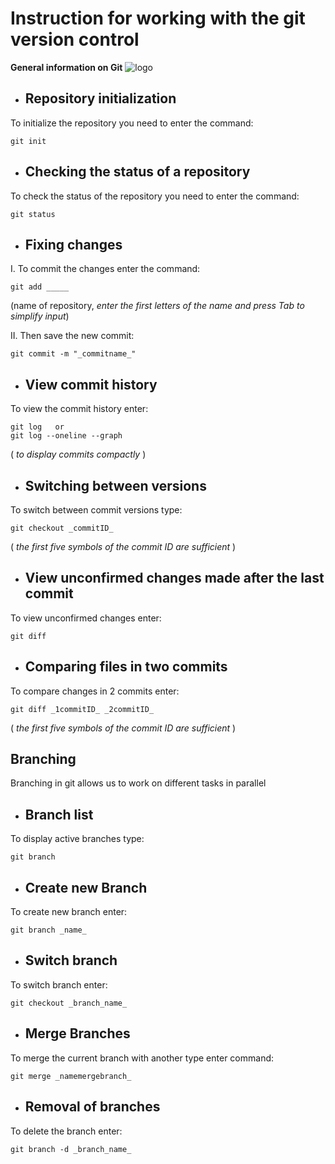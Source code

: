 # **Instruction for working with the git version control**

**General information on Git**
![logo](i.webp)

* ## Repository initialization
To initialize the repository you need to enter the command: 
   
    git init
    

* ## Checking the status of a repository
To check the status of the repository you need to enter the command: 

    git status

* ## Fixing changes
I. To commit the changes enter the command: 

    git add _____
 (name of repository, *enter the first letters of the name and press Tab to simplify input*)

II. Then save the new commit:

    git commit -m "_commitname_" 
 
* ## View commit history
To view the commit history enter:

    git log   or  
    git log --oneline --graph
 ( *to display commits compactly* )

* ## Switching between versions
 To switch  between commit versions type:

    git checkout _commitID_ 
( *the first five symbols of the commit ID are sufficient* )

* ## View unconfirmed changes made after the last commit
To view unconfirmed changes enter:

    git diff

* ## Comparing files in two commits
To compare changes in 2 commits enter:

    git diff _1commitID_ _2commitID_
( *the first five symbols of the commit ID are sufficient* )

## Branching
Branching in git allows us to work on different tasks in parallel

* ## Branch list
To display active branches type:

    git branch

* ## Create new Branch
To create new branch enter:

    git branch _name_

* ## Switch branch
To switch branch enter:

    git checkout _branch_name_

* ## Merge Branches
To merge the current branch with another type enter command:

    git merge _namemergebranch_

* ## Removal of branches
To delete the branch enter:

    git branch -d _branch_name_
